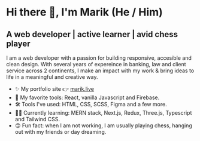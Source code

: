 # Hi there 👋, I'm Marik (He / Him)

<!--
**gauravmarik/gauravmarik** is a ✨ _special_ ✨ repository because its `README.md` (this file) appears on your GitHub profile.

Here are some ideas to get you started:

- 🔭 I’m currently working on ...
- 🌱 I’m currently learning ...
- 👯 I’m looking to collaborate on ...
- 🤔 I’m looking for help with ...
- 💬  Ask me about ...
- 📫 How to reach me: ...
- 😄 Pronouns: ...
- ⚡ Fun fact: ...
-->

## A web developer | active learner | avid chess player

I am a web developer with a passion for building responsive, accesible and clean design. With several years of expereince in banking, law and client service across 2 continents, I make an impact with my work & bring ideas to life in a meaningful and creative way.   

* ✨ My portfolio site 👉 [marik.live](https://marik.live/)
* 🧰 My favorite tools: React, vanilla Javascript and Firebase.
* 🛠 Tools I've used: HTML, CSS, SCSS, Figma and a few more. 
* 🙇‍♂️ Currently learning: MERN stack, Next.js, Redux, Three.js, Typescript and Tailwind CSS. 
* 🙃 Fun fact: when I am not working, I am usually playing chess, hanging out with my friends or day dreaming. 


<!-- * 💼 Find my resume [](url) -->
